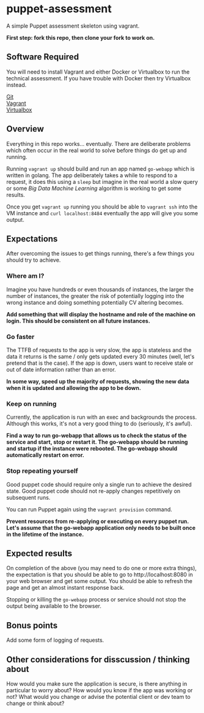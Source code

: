 # puppet-assessment
A simple Puppet assessment skeleton using vagrant.

**First step: fork this repo, then clone your fork to work on.**

## Software Required

You will need to install Vagrant and either Docker or Virtualbox to run the  
technical assessment. If you have trouble with Docker then try Virtualbox  
instead.

[Git](https://git-scm.com/)  
[Vagrant](https://www.vagrantup.com)  
[Virtualbox](https://www.virtualbox.org/)

## Overview

Everything in this repo works... eventually. There are deliberate problems which
often occur in the real world to solve before things do get up and running.

Running `vagrant up` should build and run an app named `go-webapp` which is
written in golang. The app deliberately takes a while to respond to a request,
it does this using a `sleep` but imagine in the real world a slow query or some
_Big Data Machine Learning_ algorithm is working to get some results.

Once you get `vagrant up` running you should be able to `vagrant ssh` into the
VM instance and `curl localhost:8484` eventually the app will give you some
output.

## Expectations

After overcoming the issues to get things running, there's a few things you
should try to achieve.

### Where am I?

Imagine you have hundreds or even thousands of instances, the larger the number
of instances, the greater the risk of potentially logging into the wrong
instance and doing something potentially CV altering becomes.

**Add something that will display the hostname and role of the machine on
login. This should be consistent on all future instances.**

### Go faster

The TTFB of requests to the app is very slow, the app is stateless and the
data it returns is the same / only gets updated every 30 minutes (well, let's
pretend that is the case). If the app is down, users want to receive stale or
out of date information rather than an error.

**In some way, speed up the majority of requests, showing the new data when it
is updated and allowing the app to be down.**

### Keep on running

Currently, the application is run with an exec and backgrounds the process.
Although this works, it's not a very good thing to do (seriously, it's awful).

**Find a way to run go-webapp that allows us to check the status of the service
and start, stop or restart it. The go-webapp should be running and startup if the
instance were rebooted. The go-webapp should automatically restart on error.**

### Stop repeating yourself

Good puppet code should require only a single run to achieve the desired state.
Good puppet code should not re-apply changes repetitively on subsequent runs.

You can run Puppet again using the `vagrant provision` command.

**Prevent resources from re-applying or executing on every puppet run. Let's assume
that the go-webapp application only needs to be built once in the lifetime of
the instance.**

## Expected results

On completion of the above (you may need to do one or more extra things), the
expectation is that you should be able to go to http://localhost:8080 in your
web browser and get some output. You should be able to refresh the page and get
an almost instant response back.

Stopping or killing the `go-webapp` process or service should not stop the output being
available to the browser.

## Bonus points

Add some form of logging of requests.

## Other considerations for disscussion / thinking about

How would you make sure the application is secure, is there anything in particular to
worry about? How would you know if the app was working or not? What would you change or
advise the potential client or dev team to change or think about?
